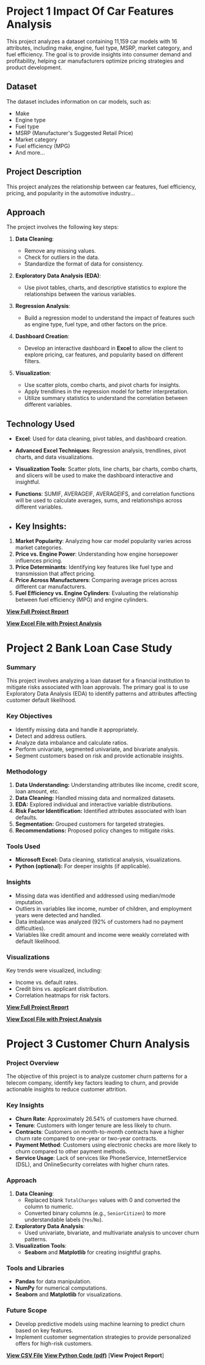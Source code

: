 # Project 1 Impact Of Car Features Analysis

This project analyzes a dataset containing 11,159 car models with 16 attributes, including make, engine, fuel type, MSRP, market category, and fuel efficiency. The goal is to provide insights into consumer demand and profitability, helping car manufacturers optimize pricing strategies and product development.

## Dataset
The dataset includes information on car models, such as:
- Make
- Engine type
- Fuel type
- MSRP (Manufacturer's Suggested Retail Price)
- Market category
- Fuel efficiency (MPG)
- And more...


## Project Description
This project analyzes the relationship between car features, fuel efficiency, pricing, and popularity in the automotive industry...

## Approach
The project involves the following key steps:

1. **Data Cleaning**: 
   - Remove any missing values.
   - Check for outliers in the data.
   - Standardize the format of data for consistency.

2. **Exploratory Data Analysis (EDA)**:
   - Use pivot tables, charts, and descriptive statistics to explore the relationships between the various variables.

3. **Regression Analysis**:
   - Build a regression model to understand the impact of features such as engine type, fuel type, and other factors on the price.

4. **Dashboard Creation**:
   - Develop an interactive dashboard in **Excel** to allow the client to explore pricing, car features, and popularity based on different filters.

5. **Visualization**:
   - Use scatter plots, combo charts, and pivot charts for insights.
   - Apply trendlines in the regression model for better interpretation.
   - Utilize summary statistics to understand the correlation between different variables.

## Technology Used

- **Excel**: Used for data cleaning, pivot tables, and dashboard creation.
- **Advanced Excel Techniques**: Regression analysis, trendlines, pivot charts, and data visualizations.
- **Visualization Tools**: Scatter plots, line charts, bar charts, combo charts, and slicers will be used to make the dashboard interactive and insightful.
- **Functions**: SUMIF, AVERAGEIF, AVERAGEIFS, and correlation functions will be used to calculate averages, sums, and relationships across different variables.

- ## Key Insights:
1. **Market Popularity**: Analyzing how car model popularity varies across market categories.
2. **Price vs. Engine Power**: Understanding how engine horsepower influences pricing.
3. **Price Determinants**: Identifying key features like fuel type and transmission that affect pricing.
4. **Price Across Manufacturers**: Comparing average prices across different car manufacturers.
5. **Fuel Efficiency vs. Engine Cylinders**: Evaluating the relationship between fuel efficiency (MPG) and engine cylinders.


[**View Full Project Report**](https://1drv.ms/b/c/5c04ca5b7bc77dac/EWT7RfsCaatFs_QDdlJjzCYB9icTkdquwclET_Cl3grhhQ?e=AnOtt6)

[**View Excel File with Project Analysis**](https://1drv.ms/x/c/5c04ca5b7bc77dac/Eff3x9ZeBn5OmnmJSvZiJu8B9r2GAyAQVOt2hn19KYg6Eg?e=ss13oP)

# Project 2 Bank Loan Case Study

### Summary
This project involves analyzing a loan dataset for a financial institution to mitigate risks associated with loan approvals. The primary goal is to use Exploratory Data Analysis (EDA) to identify patterns and attributes affecting customer default likelihood.

### Key Objectives
- Identify missing data and handle it appropriately.
- Detect and address outliers.
- Analyze data imbalance and calculate ratios.
- Perform univariate, segmented univariate, and bivariate analysis.
- Segment customers based on risk and provide actionable insights.

### Methodology
1. **Data Understanding:** Understanding attributes like income, credit score, loan amount, etc.
2. **Data Cleaning:** Handled missing data and normalized datasets.
3. **EDA:** Explored individual and interactive variable distributions.
4. **Risk Factor Identification:** Identified attributes associated with loan defaults.
5. **Segmentation:** Grouped customers for targeted strategies.
6. **Recommendations:** Proposed policy changes to mitigate risks.

### Tools Used
- **Microsoft Excel:** Data cleaning, statistical analysis, visualizations.
- **Python (optional):** For deeper insights (if applicable).

### Insights
- Missing data was identified and addressed using median/mode imputation.
- Outliers in variables like income, number of children, and employment years were detected and handled.
- Data imbalance was analyzed (92% of customers had no payment difficulties).
- Variables like credit amount and income were weakly correlated with default likelihood.

### Visualizations
Key trends were visualized, including:
- Income vs. default rates.
- Credit bins vs. applicant distribution.
- Correlation heatmaps for risk factors.

[**View Full Project Report**](https://1drv.ms/b/c/5c04ca5b7bc77dac/EVvufTqxdTBGuMrmiN4sQW0BVDruAiOytO_EM0PJwU0OGQ?e=5u2hCy)

[**View Excel File with Project Analysis**](https://1drv.ms/x/c/5c04ca5b7bc77dac/Ed9FG9BY4lZBvNJiSWI1FtcBF8jM2cgVH_CGTks9NRBT4w?e=0uES1r)


# Project 3 Customer Churn Analysis

### Project Overview
The objective of this project is to analyze customer churn patterns for a telecom company, identify key factors leading to churn, and provide actionable insights to reduce customer attrition.

### Key Insights
- **Churn Rate**: Approximately 26.54% of customers have churned.
- **Tenure**: Customers with longer tenure are less likely to churn.
- **Contracts**: Customers on month-to-month contracts have a higher churn rate compared to one-year or two-year contracts.
- **Payment Method**: Customers using electronic checks are more likely to churn compared to other payment methods.
- **Service Usage**: Lack of services like PhoneService, InternetService (DSL), and OnlineSecurity correlates with higher churn rates.

### Approach
1. **Data Cleaning**:
   - Replaced blank `TotalCharges` values with 0 and converted the column to numeric.
   - Converted binary columns (e.g., `SeniorCitizen`) to more understandable labels (`Yes`/`No`).
2. **Exploratory Data Analysis**:
   - Used univariate, bivariate, and multivariate analysis to uncover churn patterns.
3. **Visualization Tools**:
   - **Seaborn** and **Matplotlib** for creating insightful graphs.

### Tools and Libraries
- **Pandas** for data manipulation.
- **NumPy** for numerical computations.
- **Seaborn** and **Matplotlib** for visualizations.

### Future Scope
- Develop predictive models using machine learning to predict churn based on key features.
- Implement customer segmentation strategies to provide personalized offers for high-risk customers.
  
[**View CSV File**](https://1drv.ms/x/c/5c04ca5b7bc77dac/ESqdAM92sNhEmXB9_uM-NJ8BDWAMub45k_wM3-YfXArrEA?e=Qn5aNj)
[**View Python Code (pdf)**](https://1drv.ms/u/c/5c04ca5b7bc77dac/Ec9twD78nQtGkNhhUhdW5oQBmhF4PKfl-4oygBe7g8Pu4Q?e=xnTS4Q)
[**View Project Report**]

